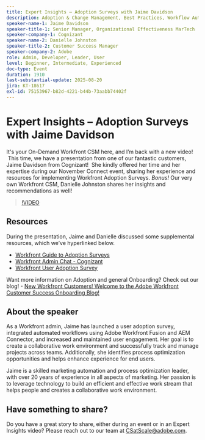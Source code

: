 ```yaml
---
title: Expert Insights – Adoption Surveys with Jaime Davidson
description: Adoption & Change Management, Best Practices, Workflow Automation (all fit nicely since the session is about adoption surveys, optimization, and scaling processes
speaker-name-1: Jaime Davidson
speaker-title-1: Senior Manager, Organizational Effectiveness MarTech
speaker-company-1: Cognizant
speaker-name-2: Danielle Johnston
speaker-title-2: Customer Success Manager
speaker-company-2: Adobe
role: Admin, Developer, Leader, User
level: Beginner, Intermediate, Experienced
doc-type: Event
duration: 1910
last-substantial-update: 2025-08-20
jira: KT-18617
exl-id: 75153967-b82d-4221-b44b-73aabb74402f
---
```

# Expert Insights – Adoption Surveys with Jaime Davidson

It's your On-Demand Workfront CSM here, and I’m back with a new video!  This time, we have a presentation from one of our fantastic customers, Jaime Davidson from Cognizant!  She kindly offered her time and her expertise during our November Connect event, sharing her experience and resources for implementing Workfront Adoption Surveys. *Bonus!* Our very own Workfront CSM, Danielle Johnston shares her insights and recommendations as well!

>[!VIDEO](https://video.tv.adobe.com/v/3469895/?learn=on&enablevpops)

## Resources

During the presentation, Jaime and Danielle discussed some supplemental resources, which we’ve hyperlinked below.

* [Workfront Guide to Adoption Surveys](https://cdn.experience.workfront.com/Training/Guides/Customer+Success+at+Scale/Workfront+Guide+to+Adoption+Surveys)
* [Workfront Admin Chat - Cognizant](https://cdn.experience.workfront.com/Training/Guides/Customer+Success+at+Scale/Workfront+-+Admin+Chat+20231113+final+GBC)
* [Workfront User Adoption Survey](https://cdn.experience.workfront.com/Training/Guides/Customer+Success+at+Scale/Workfront+User+Adoption+Survey+2022+final_Admin+chat)

Want more information on Adoption and general Onboarding? Check out our blog! - [New Workfront Customers! Welcome to the Adobe Workfront Customer Success Onboarding Blog!](https://experienceleaguecommunities.adobe.com/t5/workfront-blogs/new-workfront-customers-welcome-to-the-adobe-workfront-customer/ba-p/635927)

## About the speaker

As a Workfront admin, Jaime has launched a user adoption survey, integrated automated workflows using Adobe Workfront Fusion and AEM Connector, and increased and maintained user engagement. Her goal is to create a collaborative work environment and successfully track and manage projects across teams. Additionally, she identifies process optimization opportunities and helps enhance experience for end users.

Jaime is a skilled marketing automation and process optimization leader, with over 20 years of experience in all aspects of marketing. Her passion is to leverage technology to build an efficient and effective work stream that helps people and creates a collaborative work environment.

## Have something to share?

Do you have a great story to share, either during an event or in an Expert Insights video? Please reach out to our team at [CSatScale@adobe.com](mailto:CSatScale@adobe.com).
